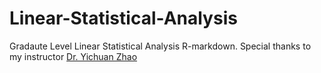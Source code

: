 # Linear-Statistical-Analysis
Gradaute Level Linear Statistical Analysis
R-markdown. 
Special thanks to my instructor [Dr. Yichuan Zhao](https://scholar.google.com/citations?user=7bkblcwAAAAJ&hl=en)
